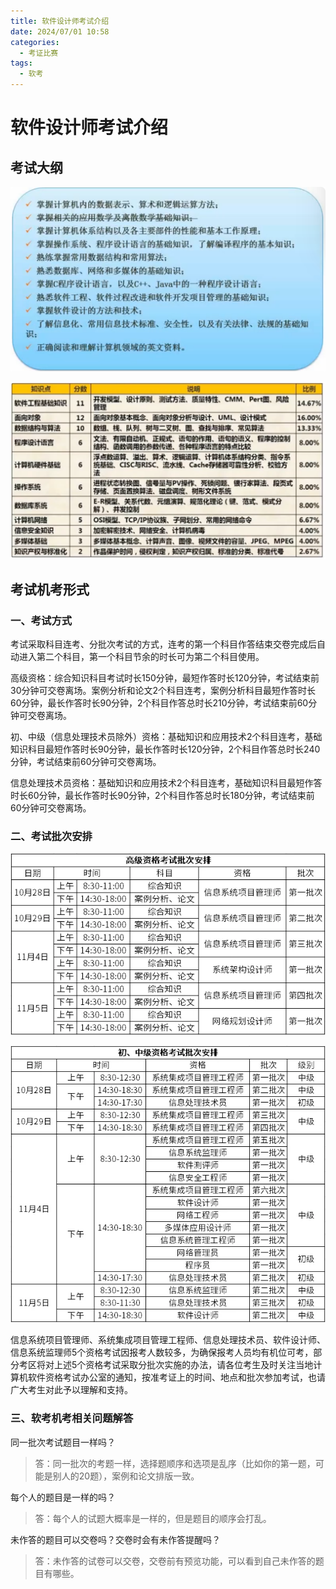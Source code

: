 ```yaml
---
title: 软件设计师考试介绍
date: 2024/07/01 10:58
categories:
  - 考证比赛
tags:
  - 软考
---
```

# 软件设计师考试介绍

## 考试大纲

![](../../../public/img/2024/Pasted%20image%2020240701112826.png)

![](../../../public/img/2024/Pasted%20image%2020240701121543.png)

## 考试机考形式

### 一、考试方式

考试采取科目连考、分批次考试的方式，连考的第一个科目作答结束交卷完成后自动进入第二个科目，第一个科目节余的时长可为第二个科目使用。

高级资格：综合知识科目考试时长150分钟，最短作答时长120分钟，考试结束前30分钟可交卷离场。案例分析和论文2个科目连考，案例分析科目最短作答时长60分钟，最长作答时长90分钟，2个科目作答总时长210分钟，考试结束前60分钟可交卷离场。

初、中级（信息处理技术员除外）资格：基础知识和应用技术2个科目连考，基础知识科目最短作答时长90分钟，最长作答时长120分钟，2个科目作答总时长240分钟，考试结束前60分钟可交卷离场。

信息处理技术员资格：基础知识和应用技术2个科目连考，基础知识科目最短作答时长60分钟，最长作答时长90分钟，2个科目作答总时长180分钟，考试结束前60分钟可交卷离场。

### 二、考试批次安排

![](../../../public/img/2024/Pasted%20image%2020240701113104.png)

![](../../../public/img/2024/Pasted%20image%2020240701113111.png)

信息系统项目管理师、系统集成项目管理工程师、信息处理技术员、软件设计师、信息系统监理师5个资格考试因报考人数较多，为确保报考人员均有机位可考，部分考区将对上述5个资格考试采取分批次实施的办法，请各位考生及时关注当地计算机软件资格考试办公室的通知，按准考证上的时间、地点和批次参加考试，也请广大考生对此予以理解和支持。

### 三、软考机考相关问题解答

同一批次考试题目一样吗？

> 答：同一批次的考题一样，选择题顺序和选项是乱序（比如你的第一题，可能是别人的20题），案例和论文排版一致。

每个人的题目是一样的吗？

> 答：每个人的试题大概率是一样的，但是题目的顺序会打乱。

未作答的题目可以交卷吗？交卷时会有未作答提醒吗？

> 答：未作答的试卷可以交卷，交卷前有预览功能，可以看到自己未作答的题目有哪些。

